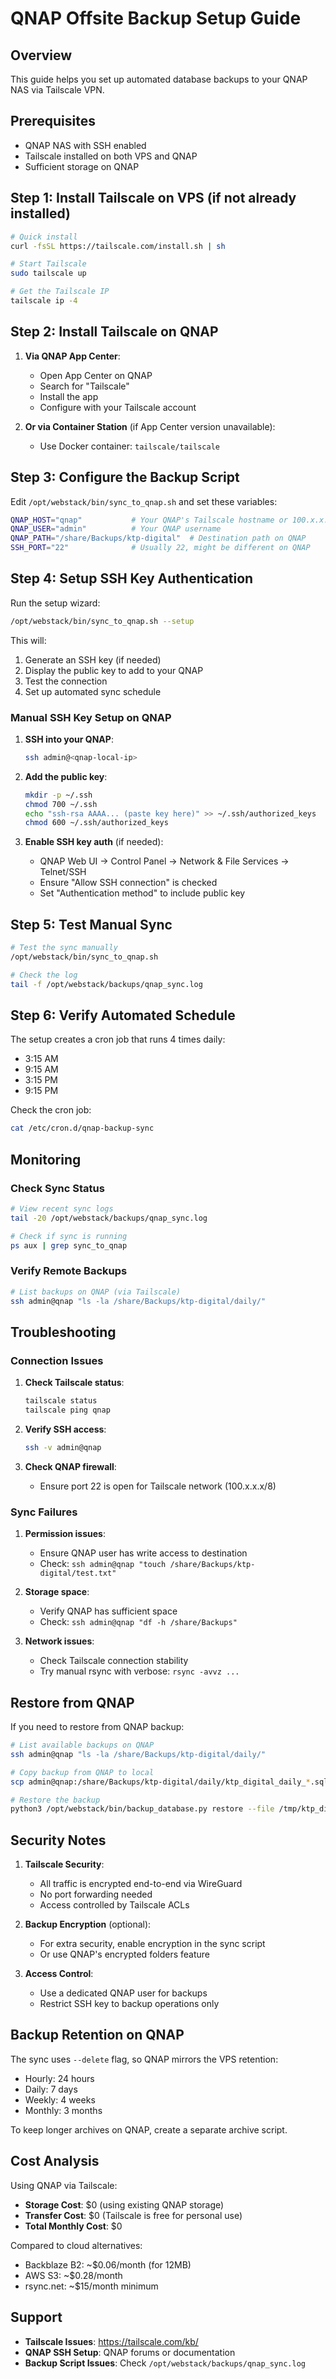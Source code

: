 # QNAP Offsite Backup Setup Guide

## Overview
This guide helps you set up automated database backups to your QNAP NAS via Tailscale VPN.

## Prerequisites
- QNAP NAS with SSH enabled
- Tailscale installed on both VPS and QNAP
- Sufficient storage on QNAP

## Step 1: Install Tailscale on VPS (if not already installed)

```bash
# Quick install
curl -fsSL https://tailscale.com/install.sh | sh

# Start Tailscale
sudo tailscale up

# Get the Tailscale IP
tailscale ip -4
```

## Step 2: Install Tailscale on QNAP

1. **Via QNAP App Center**:
   - Open App Center on QNAP
   - Search for "Tailscale"
   - Install the app
   - Configure with your Tailscale account

2. **Or via Container Station** (if App Center version unavailable):
   - Use Docker container: `tailscale/tailscale`

## Step 3: Configure the Backup Script

Edit `/opt/webstack/bin/sync_to_qnap.sh` and set these variables:

```bash
QNAP_HOST="qnap"           # Your QNAP's Tailscale hostname or 100.x.x.x IP
QNAP_USER="admin"          # Your QNAP username
QNAP_PATH="/share/Backups/ktp-digital"  # Destination path on QNAP
SSH_PORT="22"              # Usually 22, might be different on QNAP
```

## Step 4: Setup SSH Key Authentication

Run the setup wizard:
```bash
/opt/webstack/bin/sync_to_qnap.sh --setup
```

This will:
1. Generate an SSH key (if needed)
2. Display the public key to add to your QNAP
3. Test the connection
4. Set up automated sync schedule

### Manual SSH Key Setup on QNAP

1. **SSH into your QNAP**:
   ```bash
   ssh admin@<qnap-local-ip>
   ```

2. **Add the public key**:
   ```bash
   mkdir -p ~/.ssh
   chmod 700 ~/.ssh
   echo "ssh-rsa AAAA... (paste key here)" >> ~/.ssh/authorized_keys
   chmod 600 ~/.ssh/authorized_keys
   ```

3. **Enable SSH key auth** (if needed):
   - QNAP Web UI → Control Panel → Network & File Services → Telnet/SSH
   - Ensure "Allow SSH connection" is checked
   - Set "Authentication method" to include public key

## Step 5: Test Manual Sync

```bash
# Test the sync manually
/opt/webstack/bin/sync_to_qnap.sh

# Check the log
tail -f /opt/webstack/backups/qnap_sync.log
```

## Step 6: Verify Automated Schedule

The setup creates a cron job that runs 4 times daily:
- 3:15 AM
- 9:15 AM  
- 3:15 PM
- 9:15 PM

Check the cron job:
```bash
cat /etc/cron.d/qnap-backup-sync
```

## Monitoring

### Check Sync Status
```bash
# View recent sync logs
tail -20 /opt/webstack/backups/qnap_sync.log

# Check if sync is running
ps aux | grep sync_to_qnap
```

### Verify Remote Backups
```bash
# List backups on QNAP (via Tailscale)
ssh admin@qnap "ls -la /share/Backups/ktp-digital/daily/"
```

## Troubleshooting

### Connection Issues
1. **Check Tailscale status**:
   ```bash
   tailscale status
   tailscale ping qnap
   ```

2. **Verify SSH access**:
   ```bash
   ssh -v admin@qnap
   ```

3. **Check QNAP firewall**:
   - Ensure port 22 is open for Tailscale network (100.x.x.x/8)

### Sync Failures
1. **Permission issues**:
   - Ensure QNAP user has write access to destination
   - Check: `ssh admin@qnap "touch /share/Backups/ktp-digital/test.txt"`

2. **Storage space**:
   - Verify QNAP has sufficient space
   - Check: `ssh admin@qnap "df -h /share/Backups"`

3. **Network issues**:
   - Check Tailscale connection stability
   - Try manual rsync with verbose: `rsync -avvz ...`

## Restore from QNAP

If you need to restore from QNAP backup:

```bash
# List available backups on QNAP
ssh admin@qnap "ls -la /share/Backups/ktp-digital/daily/"

# Copy backup from QNAP to local
scp admin@qnap:/share/Backups/ktp-digital/daily/ktp_digital_daily_*.sql.gz /tmp/

# Restore the backup
python3 /opt/webstack/bin/backup_database.py restore --file /tmp/ktp_digital_daily_*.sql.gz
```

## Security Notes

1. **Tailscale Security**:
   - All traffic is encrypted end-to-end via WireGuard
   - No port forwarding needed
   - Access controlled by Tailscale ACLs

2. **Backup Encryption** (optional):
   - For extra security, enable encryption in the sync script
   - Or use QNAP's encrypted folders feature

3. **Access Control**:
   - Use a dedicated QNAP user for backups
   - Restrict SSH key to backup operations only

## Backup Retention on QNAP

The sync uses `--delete` flag, so QNAP mirrors the VPS retention:
- Hourly: 24 hours
- Daily: 7 days
- Weekly: 4 weeks
- Monthly: 3 months

To keep longer archives on QNAP, create a separate archive script.

## Cost Analysis

Using QNAP via Tailscale:
- **Storage Cost**: $0 (using existing QNAP storage)
- **Transfer Cost**: $0 (Tailscale is free for personal use)
- **Total Monthly Cost**: $0

Compared to cloud alternatives:
- Backblaze B2: ~$0.06/month (for 12MB)
- AWS S3: ~$0.28/month
- rsync.net: ~$15/month minimum

## Support

- **Tailscale Issues**: https://tailscale.com/kb/
- **QNAP SSH Setup**: QNAP forums or documentation
- **Backup Script Issues**: Check `/opt/webstack/backups/qnap_sync.log`